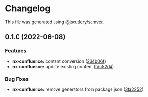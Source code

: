 # Changelog

This file was generated using [@jscutlery/semver](https://github.com/jscutlery/semver).

## 0.1.0 (2022-06-08)


### Features

* **nx-confluence:** content conversion ([234b06f](https://github.com/ndrsg/nx-ext/commit/234b06fe70f39d7583a05331779470111ccd58ed))
* **nx-confluence:** update existing content ([fdc52d4](https://github.com/ndrsg/nx-ext/commit/fdc52d46059fc4d6286dc243a6790ed6ae47a530))


### Bug Fixes

* **nx-confluence:** remove generators from package.json ([3fa2252](https://github.com/ndrsg/nx-ext/commit/3fa2252ba322e4bf736b961d538498c040868c9c))
